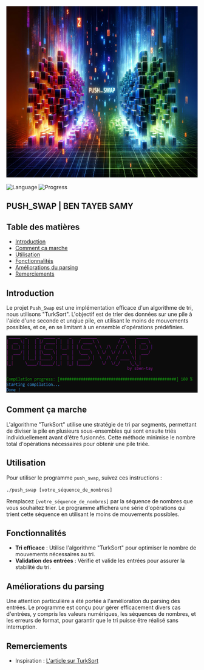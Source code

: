 <div align="center">
  <img height="450" src="https://raw.githubusercontent.com/Kurama77190/PUSH_SWAP/main/img/LOGO%20PUSH_SWAP.jpg"  />
</div>

![Language](https://img.shields.io/badge/language-C-blue)
![Progress](https://img.shields.io/badge/progress-completed-green)

## PUSH_SWAP | BEN TAYEB SAMY

## Table des matières
- [Introduction](#introduction)
- [Comment ça marche](#comment-ça-marche)
- [Utilisation](#utilisation)
- [Fonctionnalités](#fonctionnalités)
- [Améliorations du parsing](#améliorations-du-parsing)
- [Remerciements](#remerciements)

## Introduction
Le projet `Push_Swap` est une implémentation efficace d'un algorithme de tri, nous utilisons "TurkSort". L'objectif est de trier des données sur une pile à l'aide d'une seconde et unqiue pile, en utilisant le moins de mouvements possibles, et ce, en se limitant à un ensemble d'opérations prédéfinies.

<div align="center">
  <img height="150" src="https://raw.githubusercontent.com/Kurama77190/PUSH_SWAP/main/img/Capture.PNG"  />
</div>

## Comment ça marche
L'algorithme "TurkSort" utilise une stratégie de tri par segments, permettant de diviser la pile en plusieurs sous-ensembles qui sont ensuite triés individuellement avant d'être fusionnés. Cette méthode minimise le nombre total d'opérations nécessaires pour obtenir une pile triée.

## Utilisation
Pour utiliser le programme `push_swap`, suivez ces instructions :

``./push_swap [votre_séquence_de_nombres]``

Remplacez `[votre_séquence_de_nombres]` par la séquence de nombres que vous souhaitez trier. Le programme affichera une série d'opérations qui trient cette séquence en utilisant le moins de mouvements possibles.

## Fonctionnalités
- **Tri efficace** : Utilise l'algorithme "TurkSort" pour optimiser le nombre de mouvements nécessaires au tri.
- **Validation des entrées** : Vérifie et valide les entrées pour assurer la stabilité du tri.

## Améliorations du parsing
Une attention particulière a été portée à l'amélioration du parsing des entrées. Le programme est conçu pour gérer efficacement divers cas d'entrées, y compris les valeurs numériques, les séquences de nombres, et les erreurs de format, pour garantir que le tri puisse être réalisé sans interruption.

## Remerciements
- Inspiration : [L'article sur TurkSort](https://medium.com/@ayogun/push-swap-c1f5d2d41e97)
